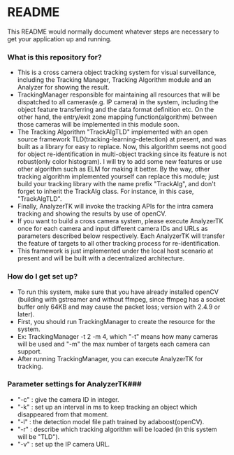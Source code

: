 # README #

This README would normally document whatever steps are necessary to get your application up and running.

### What is this repository for? ###

* This is a cross camera object tracking system for visual surveillance, including the Tracking Manager, Tracking Algorithm module and an Analyzer for showing the result.
* TrackingManager responsible for maintaining all resources that will be dispatched to all cameras(e.g. IP camera) in the system, including the object feature transferring and the data format definition etc. On the other hand, the entry/exit zone mapping function(algorithm) between those cameras will be implemented in this module soon.
* The Tracking Algorithm "TrackAlgTLD" implemented with an open source framework TLD(tracking-learning-detection) at present, and was built as a library for easy to replace. Now, this algorithm seems not good for object re-identification in multi-object tracking since its feature is not robust(only color histogram). I will try to add some new features or use other algorithm such as ELM for making it better. By the way, other tracking algorithm implemented yourself can replace this module; just build your tracking library with the name prefix "TrackAlg", and don't forget to inherit the TrackAlg class. For instance, in this case, "TrackAlgTLD".
* Finally, AnalyzerTK will invoke the tracking APIs for the intra camera tracking and showing the results by use of openCV.
* If you want to build a cross camera system, please execute AnalyzerTK once for each camera and input different camera IDs and URLs as parameters described below respectively. Each AnalyzerTK will transfer the feature of targets to all other tracking process for re-identification.
* This framework is just implemented under the local host scenario at present and will be built with a decentralized architecture.

### How do I get set up? ###

* To run this system, make sure that you have already installed openCV (building with gstreamer and without ffmpeg, since ffmpeg has a socket buffer only 64KB and may cause the packet loss; version with 2.4.9 or later).
* First, you should run TrackingManager to create the resource for the system.
* Ex: TrackingManager -t 2 -m 4, which "-t" means how many cameras will be used and "-m" the max number of targets each camera can support.
* After running TrackingManager, you can execute AnalyzerTK for tracking.

### Parameter settings for AnalyzerTK###

* "-c" : give the camera ID in integer.
* "-k" : set up an interval in ms to keep tracking an object which disappeared from that moment.
* "-l" : the detection model file path trained by adaboost(openCV).
* "-r" : describe which tracking algorithm will be loaded (in this system will be "TLD").
* "-v" : set up the IP camera URL.